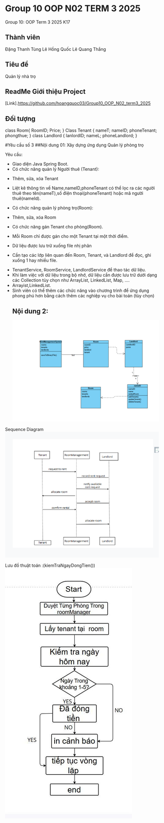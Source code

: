 # Group 10 OOP N02 TERM 3 2025
Group 10: OOP Term 3 2025 K17
## Thành viên
Đặng Thanh Tùng
Lê Hồng Quốc
Lê Quang Thắng
## Tiêu đề

Quản lý nhà trọ

## ReadMe Giới thiệu Project
[Link].https://github.com/hoangquoc03/Group10_OOP_N02_term3_2025
## Đối tượng
class Room{
RoomID;
Price;
}
Class Tenant {
nameT;
nameID;
phoneTenant;
phongthue;
}
class Landlord {
lanlordID;
nameL;
phoneLandlord;
}

#Yêu cầu số 3
##Nội dung 01:
Xây dựng ứng dụng Quản lý phòng trọ

Yêu cầu:
- Giao diện Java Spring Boot.
- Có chức năng quản lý Người thuê (Tenant):

+ Thêm, sửa, xóa Tenant

+ Liệt kê thông tin về Name,nameID,phoneTenant có thể lọc ra các người thuê theo tên(nameT),số điện thoại(phoneTenant) hoặc mã người thuê(nameId). 
- Có chức năng quản lý phòng trọ(Room):

+ Thêm, sửa, xóa Room
- Có chức năng gán Tenant cho phòng(Room).
- Mỗi Room chỉ được gán cho một Tenant tại một thời điểm. 

- Dữ liệu được lưu trữ xuống file nhị phân

+ Cần tạo các lớp liên quan đến Room, Tenant, và Landlord để đọc, ghi xuống 1 hay nhiều file.
- TenantService, RoomService, LandlordService để thao tác dữ liệu.
- Khi làm việc với dữ liệu trong bộ nhớ, dữ liệu cần được lưu trữ dưới dạng các Collection tùy chọn như ArrayList, LinkedList, Map, ....
- Arrayist<Room>,LinkedList<Tenant>.
- Sinh viên có thể thêm các chức năng vào chương trình để ứng dụng phong phú hơn bằng cách thêm các nghiệp vụ cho bài toán (tùy chọn)
  ## Nội dung 2:
  <img src ="img/group10noidung2.png">
 Sequence Diagram
 <img src ="img/group10noidung3.png">
 
Lưu đồ thuật toán :(kiemTraNgayDongTien())
<img src ="img/thuattoan.png">

